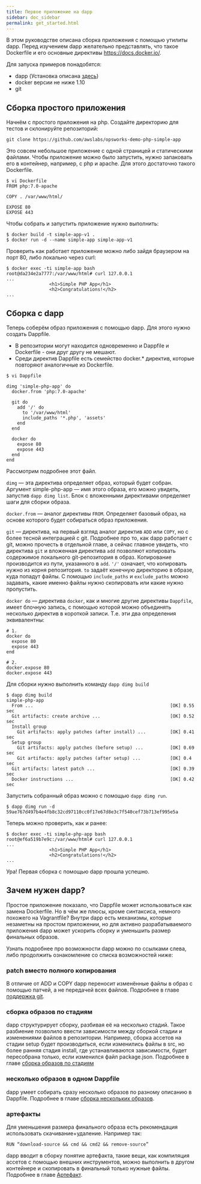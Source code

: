 ```yaml
---
title: Первое приложение на dapp
sidebar: doc_sidebar
permalink: get_started.html
---
```


В этом руководстве описана сборка приложения с помощью утилиты dapp. Перед изучением dapp желательно представлять, что такое Dockerfile и его основные директивы https://docs.docker.io/.

Для запуска примеров понадобятся:

* dapp (Установка описана [здесь](./installation.html))
* docker версии не ниже 1.10
* git

## Сборка простого приложения

Начнём с простого приложения на php. Создайте директорию для тестов и склонируйте репозиторий:

```
git clone https://github.com/awslabs/opsworks-demo-php-simple-app
```

Это совсем небольшое приложение с одной страницей и статическими файлами. Чтобы приложение можно было запустить, нужно запаковать его в контейнер, например, с php и apache. Для этого достаточно такого Dockerfile.

```
$ vi Dockerfile
FROM php:7.0-apache

COPY . /var/www/html/

EXPOSE 80
EXPOSE 443
```

Чтобы собрать и запустить приложение нужно выполнить:

```
$ docker build -t simple-app-v1 .
$ docker run -d --name simple-app simple-app-v1
```

Проверить как работает приложение можно либо зайдя браузером на порт 80, либо локально через curl:

```
$ docker exec -ti simple-app bash
root@da234e2a7777:/var/www/html# curl 127.0.0.1
...
                <h1>Simple PHP App</h1>
                <h2>Congratulations!</h2>
...
```

## Сборка с dapp

Теперь соберём образ приложения с помощью dapp. Для этого нужно создать Dappfile.

* В репозитории могут находится одновременно и Dappfile и Dockerfile - они друг другу не мешают.
* Среди директив Dappfile есть семейство docker.* директив, которые повторяют аналогичные из Dockerfile.

```
$ vi Dappfile

dimg 'simple-php-app' do
  docker.from 'php:7.0-apache'

  git do
    add '/' do
      to '/var/www/html'
      include_paths '*.php', 'assets'
    end
  end

  docker do
    expose 80
    expose 443
  end
end
```

Рассмотрим подробнее этот файл.

`dimg` — эта директива определяет образ, который будет собран. Аргумент simple-php-app — имя этого образа, его можно увидеть, запустив `dapp dimg list`. Блок с вложенными директивами определяет шаги для сборки образа.

`docker.from` — аналог директивы `FROM`. Определяет базовый образ, на основе которого будет собираться образ приложения.

`git` — директива, на первый взгляд аналог директив `ADD` или `COPY`, но с более тесной интеграцией с git. Подробнее про то, как dapp работает с git, можно прочесть в отдельной главе, а сейчас главное увидеть, что директива `git` и вложенная директива `add` позволяют копировать содержимое локального git-репозитория в образ. Копирование производится из пути, указанного в `add`. `'/'` означает, что копировать нужно из корня репозитория. `to` задаёт конечную директорию в образе, куда попадут файлы. С помощью `include_paths` и `exclude_paths` можно задавать, какие именно файлы нужно скопировать или какие нужно пропустить.

`docker do` — директива `docker`, как и многие другие директивы `Dappfile`, имеет блочную запись, с помощью которой можно объединять несколько директив в короткой записи. Т.е. эти два определения эквивалентны:

```
# 1.
docker do
  expose 80
  expose 443
end
```

```
# 2.
docker.expose 80
docker.expose 443
```

Для сборки нужно выполнить команду `dapp dimg build`

```
$ dapp dimg build
simple-php-app
  From ...                                                   [OK] 0.55 sec
  Git artifacts: create archive ...                          [OK] 0.52 sec
  Install group
    Git artifacts: apply patches (after install) ...         [OK] 0.41 sec
  Setup group
    Git artifacts: apply patches (before setup) ...          [OK] 0.69 sec
    Git artifacts: apply patches (after setup) ...           [OK] 0.4 sec
  Git artifacts: latest patch ...                            [OK] 0.39 sec
  Docker instructions ...                                    [OK] 0.42 sec
```

Запустить собранный образ можно с помощью `dapp dimg run`.

```
$ dapp dimg run -d
59ae767d497b4e4fb8c32cd97110cc0f17e67d8e3c7f540cef73b713ef995e5a
```

Теперь можно проверить, как и ранее:

```
$ docker exec -ti simple-php-app bash
root@ef6a519b7e9c:/var/www/html# curl 127.0.0.1
...
                <h1>Simple PHP App</h1>
                <h2>Congratulations!</h2>
...
```

Ура! Первая сборка с помощью dapp прошла успешно.

## Зачем нужен dapp?

Простое приложение показало, что Dappfile может использоваться как замена Dockerfile. Но в чём же плюсы, кроме синтаксиса, немного похожего на Vagrantfile? Внутри dapp есть механизмы, которые незаметны на простом приложении, но для активно разрабатываемого приложения dapp может ускорить сборку и уменьшить размер финальных образов.

Узнать подробнее про возможности dapp можно по ссылками слева, либо продолжить ознакомление со списка возможностей ниже:

### patch вместо полного копирования

В отличие от ADD и COPY dapp переносит изменённые файлы в образ с помощью патчей, а не передачей всех файлов. Подробнее в главе [поддержка git](git_for_build.html).

### сборка образов по стадиям

dapp структурирует сборку, разбивая её на несколько стадий. Такое разбиение позволило ввести зависимости между сборкой стадии и изменениями файлов в репозитории. Например, сборка ассетов на стадии setup будет производиться, если изменились файлы в src, но более ранняя стадия install, где устанавливаются зависимости, будет пересобрана только, если изменился файл package.json. Подробнее в главе [сборка образов по стадиям](stages_for_build.html)

### несколько образов в одном Dappfile

dapp умеет собирать сразу несколько образов по разному описанию в Dappfile. Подробнее в главе [сборка нескольких образов](multiple_images_for_build.html).

### артефакты

Для уменьшения размера финального образа есть рекомендация использовать скачивание+удаление. Например так:

```
RUN “download-source && cmd && cmd2 && remove-source”
```

dapp вводит в сборку понятие артефакта, такие вещи, как компиляция ассетов с помощью внешних инструментов, можно выполнить в другом контейнере и скопировать в финальный только нужные файлы. Подробнее в главе [Артефакт](artifact_for_advanced_build.html).
